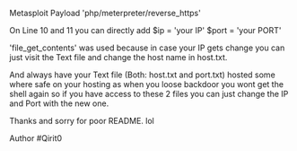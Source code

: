 Metasploit Payload 'php/meterpreter/reverse_https' 

On Line 10 and 11 you can directly add
    $ip   = 'your IP'
    $port = 'your PORT'

'file_get_contents' was used because in case your IP gets change you can just visit
the Text file and change the host name in host.txt. 

And always have your Text file (Both: host.txt and port.txt) hosted some where safe on your 
hosting as when you loose backdoor you wont get the shell again so if you have access to these 2 files
you can just change the IP and Port with the new one.

Thanks and sorry for poor README. lol



Author #Qirit0
